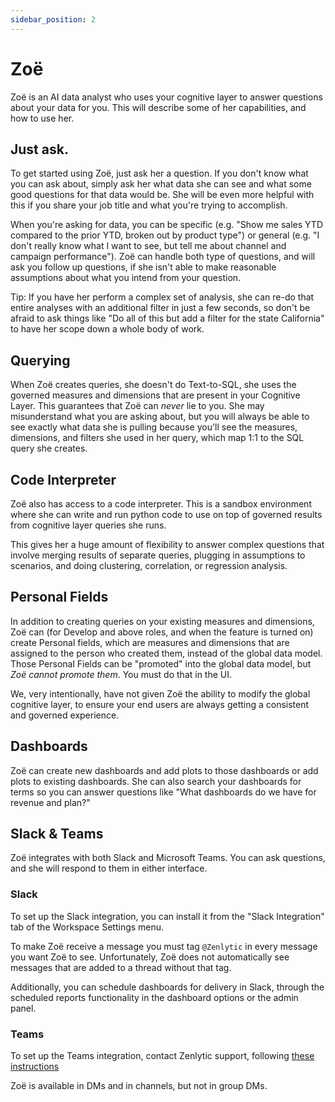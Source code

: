 ```yaml
---
sidebar_position: 2
---
```


# Zoë


Zoë is an AI data analyst who uses your cognitive layer to answer questions about your data for you. This will describe some of her capabilities, and how to use her. 


## Just ask.

To get started using Zoë, just ask her a question. If you don't know what you can ask about, simply ask her what data she can see and what some good questions for that data would be. She will be even more helpful with this if you share your job title and what you're trying to accomplish. 

When you're asking for data, you can be specific (e.g. "Show me sales YTD compared to the prior YTD, broken out by product type") or general (e.g. "I don't really know what I want to see, but tell me about channel and campaign performance"). Zoë can handle both type of questions, and will ask you follow up questions, if she isn't able to make reasonable assumptions about what you intend from your question.

Tip: If you have her perform a complex set of analysis, she can re-do that entire analyses with an additional filter in just a few seconds, so don't be afraid to ask things like "Do all of this but add a filter for the state California" to have her scope down a whole body of work.

## Querying

When Zoë creates queries, she doesn't do Text-to-SQL, she uses the governed measures and dimensions that are present in your Cognitive Layer. This guarantees that Zoë can *never* lie to you. She may misunderstand what you are asking about, but you will always be able to see exactly what data she is pulling because you'll see the measures, dimensions, and filters she used in her query, which map 1:1 to the SQL query she creates.

## Code Interpreter

Zoë also has access to a code interpreter. This is a sandbox environment where she can write and run python code to use on top of governed results from cognitive layer queries she runs.

This gives her a huge amount of flexibility to answer complex questions that involve merging results of separate queries, plugging in assumptions to scenarios, and doing clustering, correlation, or regression analysis.


## Personal Fields

In addition to creating queries on your existing measures and dimensions, Zoë can (for Develop and above roles, and when the feature is turned on) create Personal fields, which are measures and dimensions that are assigned to the person who created them, instead of the global data model. Those Personal Fields can be "promoted" into the global data model, but *Zoë cannot promote them*. You must do that in the UI.

We, very intentionally, have not given Zoë the ability to modify the global cognitive layer, to ensure your end users are always getting a consistent and governed experience. 


## Dashboards

Zoë can create new dashboards and add plots to those dashboards or add plots to existing dashboards. She can also search your dashboards for terms so you can answer questions like "What dashboards do we have for revenue and plan?"


## Slack & Teams

Zoë integrates with both Slack and Microsoft Teams. You can ask questions, and she will respond to them in either interface.


### Slack 

To set up the Slack integration, you can install it from the "Slack Integration" tab of the Workspace Settings menu. 

To make Zoë receive a message you must tag `@Zenlytic` in every message you want Zoë to see. Unfortunately, Zoë does not automatically see messages that are added to a thread without that tag.

Additionally, you can schedule dashboards for delivery in Slack, through the scheduled reports functionality in the dashboard options or the admin panel.


### Teams 

To set up the Teams integration, contact Zenlytic support, following [these instructions](https://www.notion.so/zenlytics/Installing-the-Zenlytic-Bot-in-Microsoft-Teams-b5eb4f7ac7eb4a45bc350bcd9931dc4b?pvs=4)

Zoë is available in DMs and in channels, but not in group DMs.

